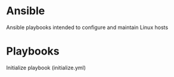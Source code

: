 # Ansible
Ansible playbooks intended to configure and maintain Linux hosts

# Playbooks
Initialize playbook (initialize.yml)